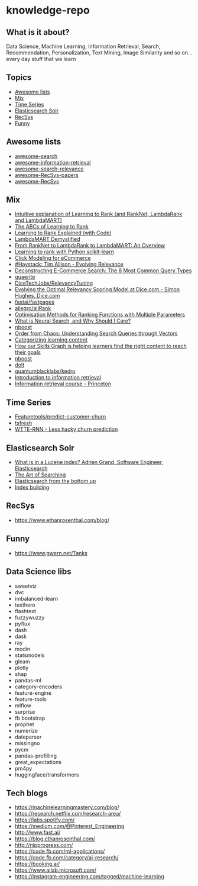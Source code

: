 # knowledge-repo

## What is it about?

Data Science, Machine Learning, Information Retrieval, Search, Recommendation, Personalization, Text Mining, Image Similarity and so on... every day stuff that we learn

## Topics
- [Awesome lists](#awesome-lists)
- [Mix](#mix)
- [Time Series](#time-series)
- [Elasticsearch Solr](#elasticsearch-solr)
- [RecSys](#recsys)
- [Funny](#funny)

## Awesome lists

* [awesome-search](https://github.com/frutik/awesome-search)
* [awesome-information-retrieval](https://github.com/harpribot/awesome-information-retrieval)
* [awesome-search-relevance](https://github.com/o19s/awesome-search-relevance)
* [awesome-RecSys-papers](https://github.com/YuyangZhangFTD/awesome-RecSys-papers)
* [awesome-RecSys](https://github.com/jihoo-kim/awesome-RecSys)

## Mix

* [Intuitive explanation of Learning to Rank (and RankNet, LambdaRank and LambdaMART)](https://medium.com/@nikhilbd/intuitive-explanation-of-learning-to-rank-and-ranknet-lambdarank-and-lambdamart-fe1e17fac418)
* [The ABCs of Learning to Rank](https://lucidworks.com/post/abcs-learning-to-rank/)
* [Learning to Rank Explained (with Code)](https://mlexplained.com/2019/05/27/learning-to-rank-explained-with-code/)
* [LambdaMART Demystified](https://staff.fnwi.uva.nl/e.kanoulas/wp-content/uploads/Lecture-8-1-LambdaMart-Demystified.pdf)
* [From RankNet to LambdaRank to LambdaMART: An Overview](https://www.microsoft.com/en-us/research/wp-content/uploads/2016/02/MSR-TR-2010-82.pdf)
* [Learning to rank with Python scikit-learn](https://towardsdatascience.com/learning-to-rank-with-python-scikit-learn-327a5cfd81f)
* [Click Modeling for eCommerce](https://tech.ebayinc.com/engineering/click-modeling-for-ecommerce/)
* [#Haystack: Tim Allison - Evolving Relevance](https://www.youtube.com/watch?v=rhNmplUwhf8&feature=youtu.be&t=1446s)
* [Deconstructing E-Commerce Search: The 8 Most Common Query Types](https://baymard.com/blog/ecommerce-search-query-types)
* [quaerite](https://github.com/tballison/quaerite)
* [DiceTechJobs/RelevancyTuning](https://github.com/DiceTechJobs/RelevancyTuning)
* [Evolving the Optimal Relevancy Scoring Model at Dice.com - Simon Hughes, Dice.com](https://www.youtube.com/watch?v=z4c1xU7arhc&t=2s)
* [fastai/fastpages](https://github.com/fastai/fastpages)
* [allegro/allRank](https://github.com/allegro/allRank)
* [Optimisation Methods for Ranking Functions with Multiple Parameters](https://sci-hub.st/10.1145/1183614.1183698)
* [What is Neural Search, and Why Should I Care?](https://towardsdatascience.com/what-is-neural-search-and-why-should-i-care-4a6cee6b2249)
* [nboost](https://github.com/koursaros-ai/nboost)
* [Order from Chaos: Understanding Search Queries through Vectors](https://medium.com/coursera-engineering/query2vec-2f6070083bda)
* [Categorizing learning content](https://medium.com/coursera-engineering/data-driven-content-categorization-89de0104bcbd)
* [How our Skills Graph is helping learners find the right content to reach their goals](https://medium.com/coursera-engineering/courseras-skills-graph-helps-learners-find-the-right-content-to-reach-their-goals-b10418a05214)
* [nboost](https://github.com/koursaros-ai/nboost)
* [dolt](https://github.com/liquidata-inc/dolt)
* [quantumblacklabs/kedro](https://github.com/quantumblacklabs/kedro)
* [Introduction to information retrieval](https://nlp.stanford.edu/IR-book/information-retrieval-book.html)
* [Information retrieval course - Princeton](https://www.cs.princeton.edu/courses/archive/spring16/cos435/)


## Time Series

* [Featuretools/predict-customer-churn](https://github.com/Featuretools/predict-customer-churn)
* [tsfresh](https://tsfresh.readthedocs.io/en/latest/index.html)
* [WTTE-RNN - Less hacky churn prediction](https://ragulpr.github.io/2016/12/22/WTTE-RNN-Hackless-churn-modeling/)


## Elasticsearch Solr

* [What is in a Lucene index? Adrien Grand, Software Engineer, Elasticsearch](https://www.youtube.com/watch?v=T5RmMNDR5XI)
* [The Art of Searching](https://www.youtube.com/watch?v=yst6VQ7Lwpo)
* [Elasticsearch from the bottom up](https://www.youtube.com/watch?v=PpX7J-G2PEo)
* [Index building](https://www.cs.princeton.edu/courses/archive/spring16/cos435/Notes/indexBuilding_topost.pdf)

## RecSys

* https://www.ethanrosenthal.com/blog/

## Funny

* https://www.gwern.net/Tanks

## Data Science libs

- sweetviz
- dvc
- imbalanced-learn
- texthero
- flashtext
- fuzzywuzzy
- pyflux
- dash
- dask
- ray
- modin
- statsmodels
- gleam
- plotly
- shap
- pandas-ml
- category-encoders
- feature-engine
- feature-tools
- mlflow
- surprise
- fb bootstrap
- prophet
- numerize
- dateparser
- missingno
- pycm
- pandas-profilling
- great_expectations
- pm4py
- huggingface/transformers

## Tech blogs

- https://machinelearningmastery.com/blog/
- https://research.netflix.com/research-area/
- https://labs.spotify.com/
- https://medium.com/@Pinterest_Engineering
- http://www.fast.ai/
- https://blog.ethanrosenthal.com/
- http://nlpprogress.com/
- https://code.fb.com/ml-applications/
- https://code.fb.com/category/ai-research/
- https://booking.ai/
- https://www.ailab.microsoft.com/
- https://instagram-engineering.com/tagged/machine-learning
